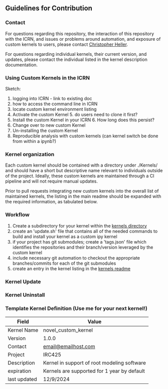 ## Guidelines for Contribution

### Contact
For questions regarding this repository, the interaction of this repository with the ICRN, and 
issues or problems around automation, and exposure of custom kernels to users, please contact 
[Christopher Heller](mailto:cheller@illinois.edu).

For questions regarding individual kernels, their current version, and updates, please contact the individual listed in 
the kernel description documentation.

### Using Custom Kernels in the ICRN

Sketch:
1. logging into ICRN - link to existing doc
2. how to access the command line in ICRN
3. locate custom kernel environment listing
4. Activate the custom Kernel
   5. do users need to clone it first?
5. Install the custom Kernel in your ICRN
   6. How long does this persist?
7. Change over to new custom Kernel
6. Un-installing the custom Kernel
7. Reproducible analysis with custom kernels (can kernel switch be done from within a ipynb?)

### Kernel organization
Each custom kernel should be contained with a directory under ./Kernels/ and should have a short but descriptive name 
relevant to individuals outside of the project. Ideally, these custom kernels are maintained through a CI pipeline and will not require manual updates.

Prior to pull requests integrating new custom kernels into the overall list of maintained kernels, the listing in the 
main readme should be expanded with the required information, as tabulated below.

### Workflow

1. Create a subdirectory for your kernel within the [kernels directory](./Kernels/)
2. create an 'update.sh' file that contains all of the needed commands to build and install your kernel as a custom ipy kernel
3. if your project has git submodules; create a 'tags.json' file which identifies the repositories and their branch/version leveraged by the custom kernel
4. include necessary git automation to checkout the appropriate branches/commits for each of the git submodules
5. create an entry in the kernel listing in the [kernels readme](./Kernel_listing.md)


### Kernel Update


### Kernel Uninstall



### Template Kernel Definition (Use me for your next kernel!)
| Field        | Value                                       |
|--------------|---------------------------------------------|
| Kernel Name  | novel_custom_kernel                         |
| Version      | 1.0.0                                       |
| Contact      | email@emailhost.com                         |
| Project      | IRC425                                      |
| Description  | Kernel in support of root modeling software |
| expiration   | Kernels are supported for 1 year by default |
| last updated | 12/9/2024                                   |